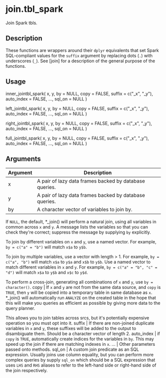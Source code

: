 # join.tbl_spark


Join Spark tbls.




## Description

These functions are wrappers around their `dplyr` equivalents that set
Spark SQL-compliant values for the `suffix` argument by replacing dots (`.`)
with underscores (`_`). See [join] for a description of the general purpose
of the functions.





## Usage

inner_jointbl_spark(
  x,
  y,
  by = NULL,
  copy = FALSE,
  suffix = c("_x", "_y"),
  auto_index = FALSE,
  ...,
  sql_on = NULL
)

left_jointbl_spark(
  x,
  y,
  by = NULL,
  copy = FALSE,
  suffix = c("_x", "_y"),
  auto_index = FALSE,
  ...,
  sql_on = NULL
)

right_jointbl_spark(
  x,
  y,
  by = NULL,
  copy = FALSE,
  suffix = c("_x", "_y"),
  auto_index = FALSE,
  ...,
  sql_on = NULL
)

full_jointbl_spark(
  x,
  y,
  by = NULL,
  copy = FALSE,
  suffix = c("_x", "_y"),
  auto_index = FALSE,
  ...,
  sql_on = NULL
)





## Arguments


Argument      |Description
------------- |----------------
x | A pair of lazy data frames backed by database queries.
y | A pair of lazy data frames backed by database queries.
by | A character vector of variables to join by.

If ``NULL``, the default, *_join() will perform a natural join, using all
variables in common across ``x`` and ``y``. A message lists the variables so that you
can check they're correct; suppress the message by supplying ``by`` explicitly.

To join by different variables on ``x`` and ``y``, use a named vector.
For example, ``by = c("a" = "b")`` will match ``x$a`` to ``y$b``.

To join by multiple variables, use a vector with length > 1.
For example, ``by = c("a", "b")`` will match ``x$a`` to ``y$a`` and ``x$b`` to
``y$b``. Use a named vector to match different variables in ``x`` and ``y``.
For example, ``by = c("a" = "b", "c" = "d")`` will match ``x$a`` to ``y$b`` and
``x$c`` to ``y$d``.

To perform a cross-join, generating all combinations of ``x`` and ``y``,
use ``by = character()``.
copy | If ``x`` and ``y`` are not from the same data source,
and ``copy`` is ``TRUE``, then ``y`` will be copied into a
temporary table in same database as ``x``. *_join() will automatically
run ``ANALYZE`` on the created table in the hope that this will make
you queries as efficient as possible by giving more data to the query
planner.

This allows you to join tables across srcs, but it's potentially expensive
operation so you must opt into it.
suffix | If there are non-joined duplicate variables in ``x`` and
``y``, these suffixes will be added to the output to disambiguate them.
Should be a character vector of length 2.
auto_index | if ``copy`` is ``TRUE``, automatically create
indices for the variables in ``by``. This may speed up the join if
there are matching indexes in ``x``.
... | Other parameters passed onto methods.
sql_on | A custom join predicate as an SQL expression.
Usually joins use column equality, but you can perform more complex
queries by supply ``sql_on`` which should be a SQL expression that
uses ``LHS`` and ``RHS`` aliases to refer to the left-hand side or
right-hand side of the join respectively.






